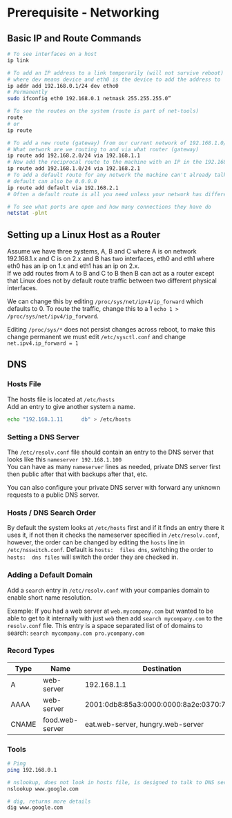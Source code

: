 # Prerequisite - Networking 

## Basic IP and Route Commands
```bash
# To see interfaces on a host
ip link

# To add an IP address to a link temporarily (will not survive reboot)
# where dev means device and eth0 is the device to add the address to
ip addr add 192.168.0.1/24 dev etho0
# Permanently
sudo ifconfig eth0 192.168.0.1 netmask 255.255.255.0”

# To see the routes on the system (route is part of net-tools)
route
# or
ip route 

# To add a new route (gateway) from our current network of 192.168.1.0/24 to 192.168.2.0/24.
# What network are we routing to and via what router (gateway)
ip route add 192.168.2.0/24 via 192.168.1.1
# Now add the reciprocal route to the machine with an IP in the 192.168.2.0/24 network
ip route add 192.168.1.0/24 via 192.168.2.1
# To add a default route for any network the machine can't already talk to
# default can also be 0.0.0.0
ip route add default via 192.168.2.1
# Often a default route is all you need unless your network has different gateways for different network, then you need an entry for each.

# To see what ports are open and how many connections they have do 
netstat -plnt
```

## Setting up a Linux Host as a Router

Assume we have three systems, A, B and C where A is on network 192.168.1.x and C is on 2.x and B has two interfaces, eth0 and eth1 where eth0 has an ip on 1.x and eth1 has an ip on 2.x.  
If we add routes from A to B and C to B then B can act as a router except that Linux does not by default route traffic between two different physical interfaces.  

We can change this by editing `/proc/sys/net/ipv4/ip_forward` which defaults to 0.  To route the traffic, change this to a 1 `echo 1 > /proc/sys/net/ipv4/ip_forward`.  

Editing `/proc/sys/*` does not persist changes across reboot, to make this change permanent we must edit `/etc/sysctl.conf` and change `net.ipv4.ip_forward = 1`

## DNS

### Hosts File

The hosts file is located at `/etc/hosts`  
Add an entry to give another system a name.
```bash
echo "192.168.1.11      db" > /etc/hosts
```

### Setting a DNS Server

The `/etc/resolv.conf` file should contain an entry to the DNS server that looks like this `nameserver 192.168.1.100`  
You can have as many `nameserver` lines as needed, private DNS server first then public after that with backups after that, etc.  

You can also configure your private DNS server with forward any unknown requests to a public DNS server.  

### Hosts / DNS Search Order

By default the system looks at `/etc/hosts` first and if it finds an entry there it uses it, if not then it checks the nameserver specified in `/etc/resolv.conf`, however, the order can be changed by editing the `hosts` line in `/etc/nsswitch.conf`.  Default is `hosts:  files dns`, switching the order to `hosts:  dns files` will switch the order they are checked in.

### Adding a Default Domain

Add a `search` entry in `/etc/resolv.conf` with your companies domain to enable short name resolution.   

Example:  If you had a web server at `web.mycompany.com` but wanted to be able to get to it internally with just `web` then add `search mycompany.com` to the `resolv.conf` file.  This entry is a space separated list of of domains to search: `search mycompany.com pro.ycompany.com`

### Record Types

| Type | Name | Destination |
| ----------- | ----------- | ---------|
| A | web-server | 192.168.1.1 |
| AAAA | web-server | 2001:0db8:85a3:0000:0000:8a2e:0370:7334 |
| CNAME | food.web-server | eat.web-server, hungry.web-server |

### Tools

```bash
# Ping
ping 192.168.0.1

# nslookup, does not look in hosts file, is designed to talk to DNS servers
nslookup www.google.com

# dig, returns more details
dig www.google.com

```